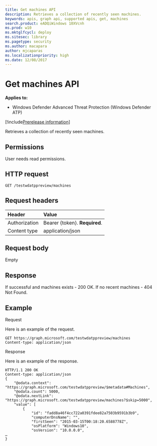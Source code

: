 ```yaml
---
title: Get machines API
description: Retrieves a collection of recently seen machines.
keywords: apis, graph api, supported apis, get, machines
search.product: eADQiWindows 10XVcnh
ms.prod: w10
ms.mktglfcycl: deploy
ms.sitesec: library
ms.pagetype: security
ms.author: macapara
author: mjcaparas
ms.localizationpriority: high
ms.date: 12/08/2017
---
```


# Get machines API

**Applies to:**

- Windows Defender Advanced Threat Protection (Windows Defender ATP)

[!include[Prerelease information](prerelease.md)]

Retrieves a collection of recently seen machines.

## Permissions
User needs read permissions.

## HTTP request
```
GET /testwdatppreview/machines
```

## Request headers

Header | Value 
:---|:---
Authorization | Bearer {token}. **Required**.
Content type | application/json


## Request body
Empty

## Response
If successful and machines exists - 200 OK.
If no recent machines - 404 Not Found.


## Example

Request

Here is an example of the request.

```
GET https://graph.microsoft.com/testwdatppreview/machines
Content-type: application/json
```

Response

Here is an example of the response.


```
HTTP/1.1 200 OK
Content-type: application/json
{
    "@odata.context": "https://graph.microsoft.com/testwdatppreview/$metadata#Machines",
    "@odata.count": 5000,
    "@odata.nextLink": "https://graph.microsoft.com/testwdatppreview/machines?$skip=5000",
    "value": [
        {
            "id": "fadd8a46f4cc722a0391fdee82a7503b9591b3b9",
            "computerDnsName": "",
            "firstSeen": "2015-03-15T00:18:20.6588778Z",
            "osPlatform": "Windows10",
            "osVersion": "10.0.0.0",
…
}

```
